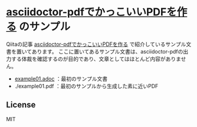 # [asciidoctor-pdfでかっこいいPDFを作る](https://qiita.com/drafts/67774c5ebd41467b83e2/) のサンプル

Qiitaの記事 [asciidoctor-pdfでかっこいいPDFを作る](https://qiita.com/drafts/67774c5ebd41467b83e2/) で紹介しているサンプル文書を置いてあります。
ここに置いてあるサンプル文書は、asciidoctor-pdfの出力する体裁を確認するのが目的であり、文章としてはほとんど内容がありません。

* [example01.adoc](example01.adoc) ：最初のサンプル文書
* ./example01.pdf ：最初のサンプルから生成した素に近いPDF


## License
MIT
